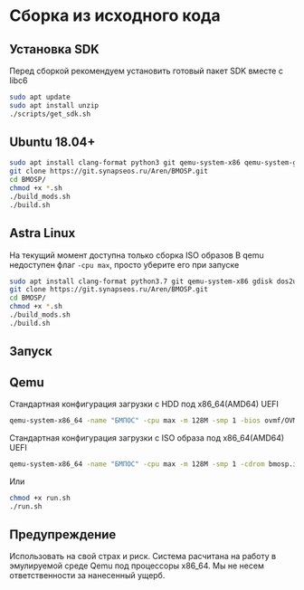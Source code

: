 # Сборка из исходного кода

## Установка SDK

Перед сборкой рекомендуем установить готовый пакет SDK вместе с libc6

```bash
sudo apt update
sudo apt install unzip
./scripts/get_sdk.sh
```

## Ubuntu 18.04+

```bash
sudo apt install clang-format python3 git qemu-system-x86 qemu-system-gui gdisk dos2unix xorriso libc6 gcc make curl mtools
git clone https://git.synapseos.ru/Aren/BMOSP.git
cd BMOSP/
chmod +x *.sh
./build_mods.sh
./build.sh
```

## Astra Linux

На текущий момент доступна только сборка ISO образов
В qemu недоступен флаг `-cpu max`, просто уберите его при запуске

```bash
sudo apt install clang-format python3.7 git qemu-system-x86 gdisk dos2unix xorriso libc6 gcc make curl mtools
git clone https://git.synapseos.ru/Aren/BMOSP.git
cd BMOSP/
chmod +x *.sh
./build_mods.sh
./build.sh
```

## Запуск

## Qemu

Стандартная конфигурация загрузки с HDD под x86_64(AMD64) UEFI

```bash
qemu-system-x86_64 -name "БМПОС" -cpu max -m 128M -smp 1 -bios ovmf/OVMF.fd -hda bmosp.hdd
```

Стандартная конфигурация загрузки с ISO образа под x86_64(AMD64) UEFI

```bash
qemu-system-x86_64 -name "БМПОС" -cpu max -m 128M -smp 1 -cdrom bmosp.iso -boot d --no-reboot
```

Или

```bash
chmod +x run.sh
./run.sh
```

## Предупреждение

Использовать на свой страх и риск. Система расчитана на работу в эмулируемой среде Qemu под процессоры x86_64.
Мы не несем ответственности за нанесенный ущерб.
